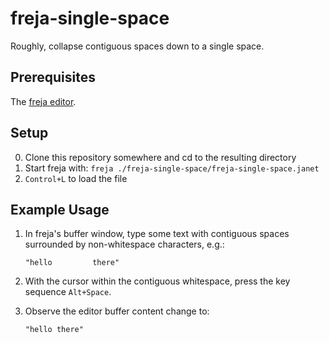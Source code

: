 # freja-single-space

Roughly, collapse contiguous spaces down to a single space.

## Prerequisites

The [freja editor](https://github.com/saikyun/freja).

## Setup

0. Clone this repository somewhere and cd to the resulting directory
1. Start freja with: `freja ./freja-single-space/freja-single-space.janet`
2. `Control+L` to load the file

## Example Usage

1. In freja's buffer window, type some text with contiguous spaces
   surrounded by non-whitespace characters, e.g.:
    ```
    "hello         there"
    ```

2. With the cursor within the contiguous whitespace, press the key sequence
   `Alt+Space`.

3. Observe the editor buffer content change to:
    ```
    "hello there"
    ```


